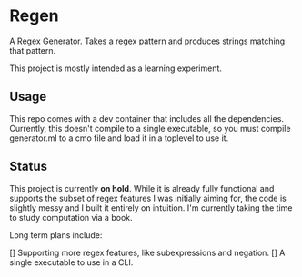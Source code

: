 # Regen

A Regex Generator. Takes a regex pattern and produces strings matching that pattern.

This project is mostly intended as a learning experiment.

## Usage

This repo comes with a dev container that includes all the dependencies. Currently, this doesn't compile to a single executable, so you must compile generator.ml to a cmo file and load it in a toplevel to use it.

## Status

This project is currently **on hold**. While it is already fully functional and supports the subset of regex features I was initially aiming for, the code is slightly messy and I built it entirely on intuition. I'm currently taking the time to study computation via a book.

Long term plans include:

[] Supporting more regex features, like subexpressions and negation.
[] A single executable to use in a CLI.

